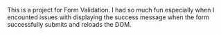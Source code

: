 This is a project for Form Validation. I had so much fun especially when I encounted issues with displaying the success message when the form successfully submits and reloads the DOM.